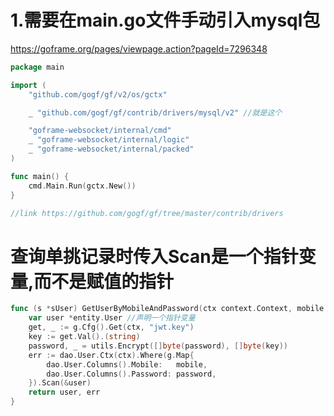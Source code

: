 # 1.需要在main.go文件手动引入mysql包
https://goframe.org/pages/viewpage.action?pageId=7296348
```go
package main

import (
	"github.com/gogf/gf/v2/os/gctx"

	_ "github.com/gogf/gf/contrib/drivers/mysql/v2" //就是这个

	"goframe-websocket/internal/cmd"
	_ "goframe-websocket/internal/logic"
	_ "goframe-websocket/internal/packed"
)

func main() {
	cmd.Main.Run(gctx.New())
}

//link https://github.com/gogf/gf/tree/master/contrib/drivers
```

#  查询单挑记录时传入Scan是一个指针变量,而不是赋值的指针
```go
func (s *sUser) GetUserByMobileAndPassword(ctx context.Context, mobile string, password string) (*entity.User, error) {
	var user *entity.User //声明一个指针变量
	get, _ := g.Cfg().Get(ctx, "jwt.key")
	key := get.Val().(string)
	password, _ = utils.Encrypt([]byte(password), []byte(key))
	err := dao.User.Ctx(ctx).Where(g.Map{
		dao.User.Columns().Mobile:   mobile,
		dao.User.Columns().Password: password,
	}).Scan(&user)
	return user, err
}

```